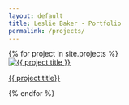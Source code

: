 ```yaml
---
layout: default
title: Leslie Baker - Portfolio
permalink: /projects/
---
```


<div class="gallery-container">
<div class="project-gallery">
    {% for project in site.projects %}
      <div class="gallery-item">
        <a href="{{ project.url | relative_url }}">
          <img src="{{ project.image | relative_url }}" alt="{{ project.title }}" />
          <p>{{ project.title}}</p>
        </a>
      </div>
    {% endfor %}
</div>
</div>